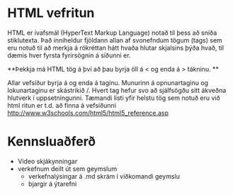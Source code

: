 # HTML vefritun   
HTML er ívafsmál (HyperText Markup Language)  notað til þess að sníða stiklutexta.  Það inniheldur fjöldann allan af svonefndum tögum (tags) sem eru notuð til að merkja á rökréttan hátt hvaða hlutar skjalsins þýða hvað, til dæmis hver fyrsta fyrirsögnin á síðunni er. 

**Þekkja má HTML tög á því að þau byrja öll á   <  og enda á  > tákninu. **

Allar vefsíður byrja á <html> og enda á </html> taginu.  Munurinn á opnunartaginu og lokunartaginu er skástrikið /.  Hvert tag hefur svo að sjálfsögðu sitt ákveðna hlutverk í uppsetningunni.  Tæmandi listi yfir helstu tög sem notuð eru við html ritun er t.d. að finna á vefsíðunni http://www.w3schools.com/html5/html5_reference.asp   

# Kennsluaðferð
* Video skjákynningar
* verkefnum deilt út sem geymslum
  * verkefnalýsingar á .md skrám í viðkomandi geymslu
  * bjargir á ýtarefni
